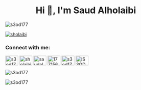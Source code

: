 <h1 align="center">Hi 👋, I'm Saud Alholaibi</h1>
<p align="left"> <img src="https://komarev.com/ghpvc/?username=s3od177&label=Profile%20views&color=0e75b6&style=flat" alt="s3od177" /> </p>

<p align="left"> <a href="https://twitter.com/sholaibi" target="blank"><img src="https://img.shields.io/twitter/follow/sholaibi?logo=twitter&style=for-the-badge" alt="sholaibi" /></a> </p>

<h3 align="left">Connect with me:</h3>
<p align="left">
<a href="https://codepen.io/s3od177" target="blank"><img align="center" src="https://raw.githubusercontent.com/rahuldkjain/github-profile-readme-generator/master/src/images/icons/Social/codepen.svg" alt="s3od177" height="30" width="40" /></a>
<a href="https://twitter.com/sholaibi" target="blank"><img align="center" src="https://raw.githubusercontent.com/rahuldkjain/github-profile-readme-generator/master/src/images/icons/Social/twitter.svg" alt="sholaibi" height="30" width="40" /></a>
<a href="https://linkedin.com/in/saudalholaib" target="blank"><img align="center" src="https://raw.githubusercontent.com/rahuldkjain/github-profile-readme-generator/master/src/images/icons/Social/linked-in-alt.svg" alt="saudalholaib" height="30" width="40" /></a>
<a href="https://stackoverflow.com/users/17715642" target="blank"><img align="center" src="https://raw.githubusercontent.com/rahuldkjain/github-profile-readme-generator/master/src/images/icons/Social/stack-overflow.svg" alt="17715642" height="30" width="40" /></a>
<a href="https://www.hackerrank.com/s3od177" target="blank"><img align="center" src="https://raw.githubusercontent.com/rahuldkjain/github-profile-readme-generator/master/src/images/icons/Social/hackerrank.svg" alt="s3od177" height="30" width="40" /></a>
<a href="https://discord.gg/iS3OD#2298" target="blank"><img align="center" src="https://raw.githubusercontent.com/rahuldkjain/github-profile-readme-generator/master/src/images/icons/Social/discord.svg" alt="iS3OD#2298" height="30" width="40" /></a>
</p>

<p><img align="center" src="https://github-readme-stats.vercel.app/api/top-langs?username=s3od177&show_icons=true&locale=en&layout=compact" alt="s3od177" /></p>

<p><img align="center" src="https://github-readme-streak-stats.herokuapp.com/?user=s3od177&" alt="s3od177" /></p>
